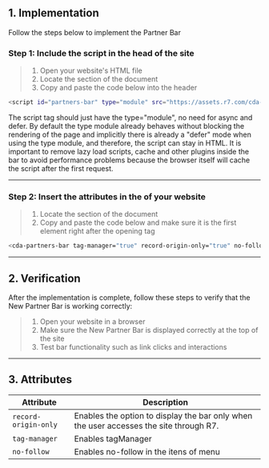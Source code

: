 ## 1. Implementation

Follow the steps below to implement the Partner Bar

### Step 1: Include the script in the head of the site

> 1. Open your website's HTML file<br>
> 2. Locate the <head> section of the document<br>
> 3. Copy and paste the code below into the header

```sh
<script id="partners-bar" type="module" src="https://assets.r7.com/cda-partners-bar/cda-partners-bar/cda-partners-bar.esm.js"></script>
```
The script tag should just have the type="module", no need for async and defer. By default the type module already behaves without blocking the rendering of the page and implicitly there is already a "defer" mode when using the type module, and therefore, the script can stay in HTML. It is important to remove lazy load scripts, cache and other plugins inside the bar to avoid performance problems because the browser itself will cache the script after the first request.

---
### Step 2: Insert the attributes in the <body> of your website
    
> 1. Locate the <body> section of the document<br>
> 2. Copy and paste the code below and make sure it is the first element right after the opening tag

```sh
<cda-partners-bar tag-manager="true" record-origin-only="true" no-follow='true'></cda-partners-bar>
```
---

## 2. Verification

After the implementation is complete, follow these steps to verify that the New Partner Bar is working correctly:

> 1. Open your website in a browser<br>
> 2. Make sure the New Partner Bar is displayed correctly at the top of the site<br>
> 3. Test bar functionality such as link clicks and interactions
---

## 3. Attributes

| Attribute                               | Description                                                                                 |
| --------------------------------------- | ------------------------------------------------------------------------------------------- |
| `record-origin-only`                    | Enables the option to display the bar only when the user accesses the site through R7.      |
| `tag-manager`                           | Enables tagManager                                                                          |
| `no-follow`                             | Enables no-follow in the itens of menu                                                      |

